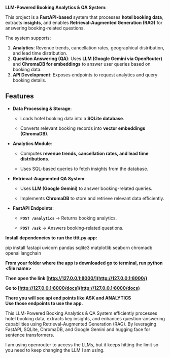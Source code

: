 **LLM-Powered Booking Analytics & QA System:**

This project is a **FastAPI-based** system that processes **hotel booking data**, extracts **insights**, and enables **Retrieval-Augmented Generation (RAG)** for answering booking-related questions.

The system supports:

1) **Analytics**: Revenue trends, cancellation rates, geographical distribution, and lead time distribution.  
2)  **Question Answering (QA)**: Uses **LLM (Google Gemini via OpenRouter)** and **ChromaDB for embeddings** to answer user queries based on booking data.  
3) **API Development**: Exposes endpoints to request analytics and query booking details.

## **Features**

* **Data Processing & Storage**:

  * Loads hotel booking data into a **SQLite database**.

  * Converts relevant booking records into **vector embeddings (ChromaDB)**.

* **Analytics Module**:

  * Computes **revenue trends, cancellation rates, and lead time distributions**.

  * Uses SQL-based queries to fetch insights from the database.

* **Retrieval-Augmented QA System**:

  * Uses **LLM (Google Gemini)** to answer booking-related queries.

  * Implements **ChromaDB** to store and retrieve relevant data efficiently.

* **FastAPI Endpoints**:

  * **`POST /analytics`** → Returns booking analytics.

  * **`POST /ask`** → Answers booking-related questions.

**Install dependencies to run the tttt.py app:**

pip install fastapi uvicorn pandas sqlite3 matplotlib seaborn chromadb openai langchain

**From your folder where the app is downloaded go to terminal, run python \<file name\>**

**Then open the link [http://127.0.0.1:8000/](http://127.0.0.1:8000/)**

**Go to [http://127.0.0.1:8000/docs](http://127.0.0.1:8000/docs)** 

**There you will see api end points like ASK and ANALYTICS**   
**Use those endpoints to use the app.**

This LLM-Powered Booking Analytics & QA System efficiently processes hotel booking data, extracts key insights, and enhances question-answering capabilities using Retrieval-Augmented Generation (RAG). By leveraging FastAPI, SQLite, ChromaDB, and Google Gemini and hugging face for sentence transformers.

I am using openrouter to access the LLMs, but it keeps hitting the limit so you need to keep changing the LLM I am using. 

